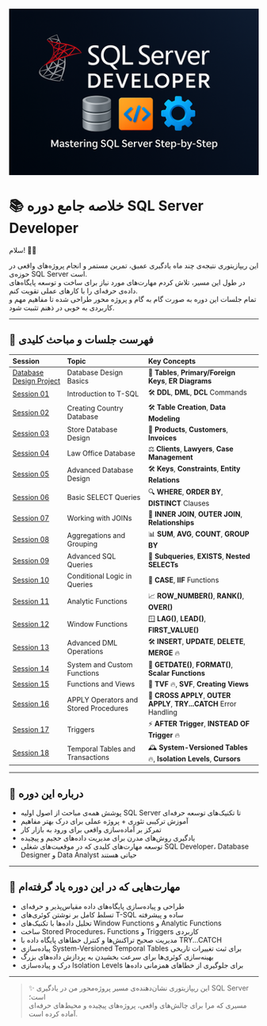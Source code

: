 <p align="center">
  <img src="https://github.com/mrr1368/SQL-Server-Developer-Courses/raw/main/asset/SQL%20Server.png" alt="SQL-Server-Developer-Courses Banner" />
</p>


# 📚 خلاصه جامع دوره SQL Server Developer

سلام! 👋🏼

این ریپازیتوری نتیجه‌ی چند ماه یادگیری عمیق، تمرین مستمر و انجام پروژه‌های واقعی در حوزه‌ی SQL Server است.  
در طول این مسیر، تلاش کردم مهارت‌های مورد نیاز برای ساخت و توسعه پایگاه‌های داده‌ی حرفه‌ای را با کارهای عملی تقویت کنم.  
تمام جلسات این دوره به صورت گام به گام و پروژه محور طراحی شده تا مفاهیم مهم و کاربردی به خوبی در ذهنم تثبیت شود.


---

## 🧩 فهرست جلسات و مباحث کلیدی

| Session | Topic | Key Concepts |
|:---|:---|:---|
| [Database Design Project](DataBaseDesign) | Database Design Basics | 🧩 **Tables**, **Primary/Foreign Keys**, **ER Diagrams** |
| [Session 01](Sessions/Session%2001) | Introduction to T-SQL | 🛠️ **DDL**, **DML**, **DCL** Commands |
| [Session 02](Sessions/Session%2002) | Creating Country Database | 🛠️ **Table Creation**, **Data Modeling** |
| [Session 03](Sessions/Session%2003) | Store Database Design | 🛒 **Products**, **Customers**, **Invoices** |
| [Session 04](Sessions/Session%2004) | Law Office Database | ⚖️ **Clients**, **Lawyers**, **Case Management** |
| [Session 05](Sessions/Session%2005) | Advanced Database Design | 🛠️ **Keys**, **Constraints**, **Entity Relations** |
| [Session 06](Sessions/Session%2006) | Basic SELECT Queries | 🔍 **WHERE**, **ORDER BY**, **DISTINCT** Clauses |
| [Session 07](Sessions/Session%2007) | Working with JOINs | 🔗 **INNER JOIN**, **OUTER JOIN**, **Relationships** |
| [Session 08](Sessions/Session%2008) | Aggregations and Grouping | 📊 **SUM**, **AVG**, **COUNT**, **GROUP BY** |
| [Session 09](Sessions/Session%2009) | Advanced SQL Queries | 🧠 **Subqueries**, **EXISTS**, **Nested SELECTs** |
| [Session 10](Sessions/Session%2010) | Conditional Logic in Queries | 🔀 **CASE**, **IIF** Functions |
| [Session 11](Sessions/Session%2011) | Analytic Functions | 📈 **ROW_NUMBER()**, **RANK()**, **OVER()** |
| [Session 12](Sessions/Session%2012) | Window Functions | 🪟 **LAG()**, **LEAD()**, **FIRST_VALUE()** |
| [Session 13](Sessions/Session%2013) | Advanced DML Operations | 🛠️ **INSERT**, **UPDATE**, **DELETE**, **MERGE** 🔥 |
| [Session 14](Sessions/Session%2014) | System and Custom Functions | 🧮 **GETDATE()**, **FORMAT()**, **Scalar Functions** |
| [Session 15](Sessions/Session%2015) | Functions and Views | 🧩 **TVF** 🔥, **SVF**, **Creating Views** |
| [Session 16](Sessions/Session%2016) | APPLY Operators and Stored Procedures | 🔄 **CROSS APPLY**, **OUTER APPLY**, **TRY...CATCH** Error Handling |
| [Session 17](Sessions/Session%2017) | Triggers | ⚡ **AFTER Trigger**, **INSTEAD OF Trigger** 🔥 |
| [Session 18](Sessions/Session%2018) | Temporal Tables and Transactions | 🕰️ **System-Versioned Tables** 🔥, **Isolation Levels**, **Cursors** |

---

## 🎯 درباره این دوره

- پوشش همه‌ی مباحث از اصول اولیه SQL Server تا تکنیک‌های توسعه حرفه‌ای
- آموزش ترکیبی تئوری + پروژه عملی برای درک بهتر مفاهیم
- تمرکز بر آماده‌سازی واقعی برای ورود به بازار کار
- یادگیری روش‌های مدرن برای مدیریت داده‌های حجیم و پیچیده
- توسعه مهارت‌های کلیدی که در موقعیت‌های شغلی SQL Developer، Database Designer و Data Analyst حیاتی هستند

---

## 🚀 مهارت‌هایی که در این دوره یاد گرفته‌ام

- طراحی و پیاده‌سازی پایگاه‌های داده مقیاس‌پذیر و حرفه‌ای
- تسلط کامل بر نوشتن کوئری‌های T-SQL ساده و پیشرفته
- تحلیل داده‌ها با تکنیک‌های Window Functions و Analytic Functions
- ساخت Stored Procedures، Functions و Triggers کاربردی
- مدیریت صحیح تراکنش‌ها و کنترل خطاهای پایگاه داده با TRY...CATCH
- پیاده‌سازی System-Versioned Temporal Tables برای ثبت تغییرات تاریخی
- بهینه‌سازی کوئری‌ها برای سرعت بخشیدن به پردازش داده‌های بزرگ
- درک و پیاده‌سازی Isolation Levels برای جلوگیری از خطاهای همزمانی داده‌ها

---

> ✨ این ریپازیتوری نشان‌دهنده‌ی مسیر پروژه‌محور من در یادگیری SQL Server است؛  
> مسیری که مرا برای چالش‌های واقعی، پروژه‌های پیچیده و محیط‌های حرفه‌ای آماده کرده است.

